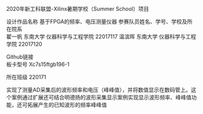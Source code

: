 2020年新⼯科联盟-Xilinx暑期学校（Summer School）项⽬

设计作品名称	基于FPGA的频率、电压测量仪器
参赛队员姓名、学号、学校及所在院系	
翟一帆 东南大学 仪器科学与工程学院 22017117
温滨晖 东南大学 仪器科学与工程学院 22017120

Github链接	
板卡型号	Xc7s15ftgb196-1

所在班级	220171

实现了测量AD采集后的波形频率和电压（峰峰值），并将数值显示在数码管上。这个案例通过扩展还可结合明德扬的波形采集显示案例实现显示波形频率、峰峰值功能，还可拓展产生的已知波形的频率峰峰值
